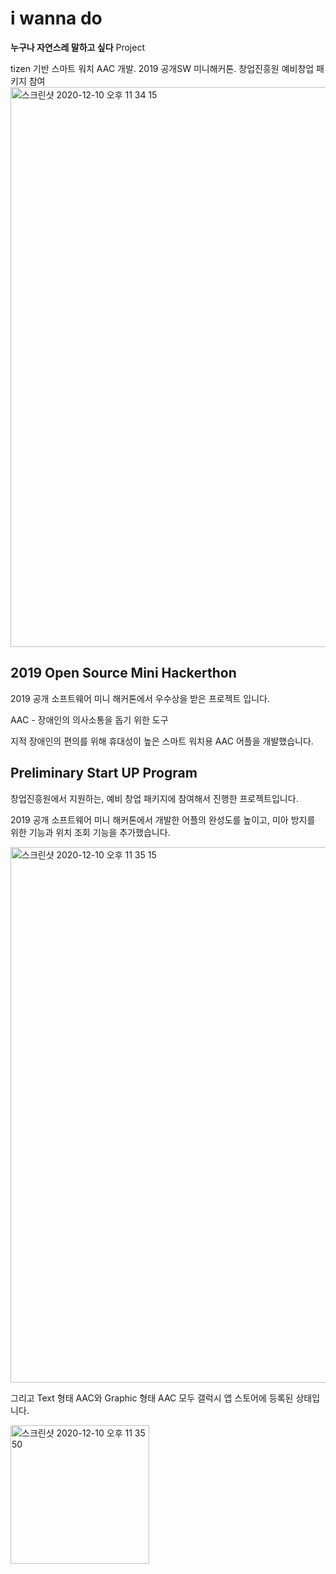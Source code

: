 # i wanna do
  **누구나 자연스레 말하고 싶다** Project  

  tizen 기반 스마트 워치 AAC 개발. 2019 공개SW 미니해커톤. 창업진흥원 예비창업 패키지 참여
  <img width="896" alt="스크린샷 2020-12-10 오후 11 34 15" src="https://user-images.githubusercontent.com/5088280/101785586-49616f00-3b40-11eb-9498-b9cfa4d89481.png">

## 2019 Open Source Mini Hackerthon
  2019 공개 소프트웨어 미니 해커톤에서 우수상을 받은 프로젝트 입니다.  

  AAC - 장애인의 의사소통을 돕기 위한 도구  

  지적 장애인의 편의를 위해 휴대성이 높은 스마트 워치용 AAC 어플을 개발했습니다.  
  
## Preliminary Start UP Program
  창업진흥원에서 지원하는, 예비 창업 패키지에 참여해서 진행한 프로젝트입니다.  

  2019 공개 소프트웨어 미니 해커톤에서 개발한 어플의 완성도를 높이고, 미아 방지를 위한 기능과 위치 조회 기능을 추가했습니다.  
  
  <img width="857" alt="스크린샷 2020-12-10 오후 11 35 15" src="https://user-images.githubusercontent.com/5088280/101785692-626a2000-3b40-11eb-90b6-52f21eccdadc.png">
  
  그리고 Text 형태 AAC와 Graphic 형태 AAC 모두 갤럭시 앱 스토어에 등록된 상태입니다.  
  
  <img width="222" alt="스크린샷 2020-12-10 오후 11 35 50" src="https://user-images.githubusercontent.com/5088280/101785738-744bc300-3b40-11eb-889b-da1daf67ad95.png">

